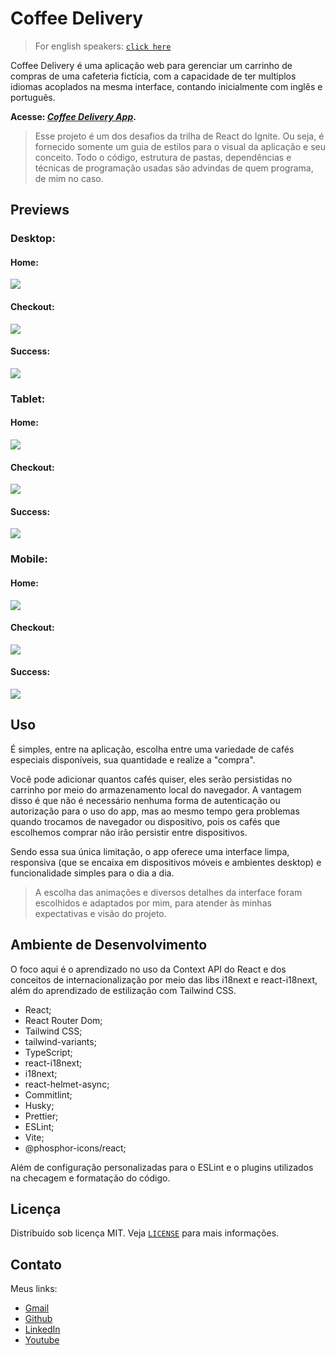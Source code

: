# Coffee Delivery

> For english speakers: [`click here`](./README_EN.MD)

Coffee Delivery é uma aplicação web para gerenciar um carrinho de compras de uma cafeteria fictícia, com a capacidade de ter multiplos idiomas acoplados na mesma interface, contando inicialmente com inglês e português.

**Acesse: [_Coffee Delivery App_](https://coffee-delivery-lac.vercel.app/).**

> Esse projeto é um dos desafios da trilha de React do Ignite. Ou seja, é fornecido somente um guia de estilos para o visual da aplicação e seu conceito. Todo o código, estrutura de pastas, dependências e técnicas de programação usadas são advindas de quem programa, de mim no caso.

## Previews

### Desktop:

#### Home:

![](./previews/home-desktop-preview-1-pt.png)

#### Checkout:

![](./previews/checkout-desktop-preview-1-pt.png)

#### Success:

![](./previews/success-desktop-1-pt.png)

### Tablet:

#### Home:

![](./previews/home-tablet-preview-1-pt.png)

#### Checkout:

![](./previews/checkout-tablet-preview-1-pt.png)

#### Success:

![](./previews/success-tablet-1-pt.png)

### Mobile:

#### Home:

![](./previews/home-mobile-preview-1-pt.png)

#### Checkout:

![](./previews/checkout-mobile-preview-1-pt.png)

#### Success:

![](./previews/success-mobile-1-pt.png)

## Uso

É simples, entre na aplicação, escolha entre uma variedade de cafés especiais disponíveis, sua quantidade e realize a "compra".

Você pode adicionar quantos cafés quiser, eles serão persistidas no carrinho por meio do armazenamento local do navegador. A vantagem disso é que não é necessário nenhuma forma de autenticação ou autorização para o uso do app, mas ao mesmo tempo gera problemas quando trocamos de navegador ou dispositivo, pois os cafés que escolhemos comprar não irão persistir entre dispositivos.

Sendo essa sua única limitação, o app oferece uma interface limpa, responsiva (que se encaixa em dispositivos móveis e ambientes desktop) e funcionalidade simples para o dia a dia.

> A escolha das animações e diversos detalhes da interface foram escolhidos e adaptados por mim, para atender às minhas expectativas e visão do projeto.

## Ambiente de Desenvolvimento

O foco aqui é o aprendizado no uso da Context API do React e dos conceitos de internacionalização por meio das libs i18next e react-i18next, além do aprendizado de estilização com Tailwind CSS.

- React;
- React Router Dom;
- Tailwind CSS;
- tailwind-variants;
- TypeScript;
- react-i18next;
- i18next;
- react-helmet-async;
- Commitlint;
- Husky;
- Prettier;
- ESLint;
- Vite;
- @phosphor-icons/react;

Além de configuração personalizadas para o ESLint e o plugins utilizados na checagem e formatação do código.

## Licença

Distribuído sob licença MIT. Veja [`LICENSE`](./LICENSE) para mais informações.

## Contato

Meus links:

- [Gmail](mailto:dev.eddyyxxyy@gmail.com?)
- [Github](https://github.com/eddyyxxyy)
- [LinkedIn](https://www.linkedin.com/in/eeddyyxxyy/)
- [Youtube](https://www.youtube.com/@eddyxide)
